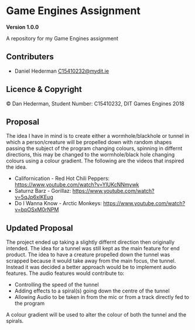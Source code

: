 # Game Engines Assignment

**Version 1.0.0**

A repository for my Game Engines assignment 

## Contributers
- Daniel Hederman <C15410232@mydit.ie>

## Licence & Copyright

© Dan Hederman, Student Number: C15410232, DIT Games Engines 2018

## Proposal

The idea I have in mind is to create either a wormhole/blackhole or tunnel in which a person/creature will be propelled down with random shapes passing the subject of the program changing colours, 
spinning in differnt directions, this may be changed to the wormhole/black hole changing colours using a colour gradient. The following are the videos that inspired the idea.

* Californication - Red Hot Chili Peppers: https://www.youtube.com/watch?v=YlUKcNNmywk 
* Saturnz Barz - Gorillaz: https://www.youtube.com/watch?v=5qJp6xlKEug 
* Do I Wanna Know - Arctic Monkeys: https://www.youtube.com/watch?v=bpOSxM0rNPM

## Updated Proposal

The project ended up taking a slightly differnt direction then originally intended. The idea for a tunnel was still kept as the main feature for end product. The idea to have a creature propelled
down the tunnel was scrapped because it would take away from the main focus, the tunnel. Instead it was decided a better approach would be to implement audio features. The audio features would 
contribute to:

* Controlling the speed of the tunnel
* Adding effects to a spiral(s) going down the centre of the tunnel
* Allowing Audio to be taken in from the mic or from a track directly fed to the program

A colour gradient will be used to alter the colour of both the tunnel and the spirals.
